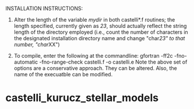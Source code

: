 INSTALLATION INSTRUCTIONS:

1.	Alter the length of the variable *mydir* in both castelli*.f routines; the length specified, currently given as *23*, should
	actually reflect the string length of the directory employed (i.e., count the number of characters in the designated 
	installation directory name and change "char*23" to that number, "char*XX")

2.	To compile, enter the following at the commandline:  gfortran -ff2c -fno-automatic -fno-range-check castelli.f -o castelli.e
	Note the above set of options are a conservative approach.  They can be altered.  Also, the name of the execuatble can be
	modified.

# castelli_kurucz_stellar_models

